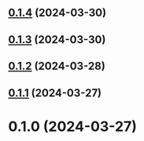 ## [0.1.4](https://github.com/treasure-data/se-starter-pack-retail/compare/0.1.3...0.1.4) (2024-03-30)



## [0.1.3](https://github.com/treasure-data/se-starter-pack-retail/compare/0.1.2...0.1.3) (2024-03-30)



## [0.1.2](https://github.com/treasure-data/se-starter-pack-retail/compare/0.1.1...0.1.2) (2024-03-28)



## [0.1.1](https://github.com/treasure-data/se-starter-pack-retail/compare/0.1.0...0.1.1) (2024-03-27)



# 0.1.0 (2024-03-27)



